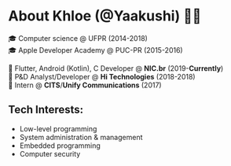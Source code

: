# About Khloe (@Yaakushi) 🏳️‍⚧️

🎓 Computer science @ UFPR (2014-2018)<br>
🎓 Apple Developer Academy @ PUC-PR (2015-2016)

💼 Flutter, Android (Kotlin), C Developer @ **NIC.br** (2019-**Currently**)<br>
💼 P&D Analyst/Developer @ **Hi Technologies** (2018-2018)<br>
💼 Intern @ **CITS**/**Unify Communications** (2017)

## Tech Interests:
- Low-level programming
- System administration & management
- Embedded programming
- Computer security

